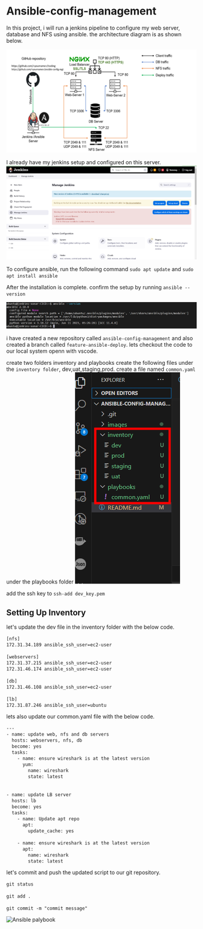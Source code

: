 # Ansible-config-management

In this project, i will run a jenkins pipeline to configure my web server, database and NFS using ansible. the architecture diagram is as shown below.

![Architecture](images/architecture.png)

I already have my jenkins setup and configured on this server.
![Jenkins-setup](images/Jenkins_setup.png)

To configure ansible, run the following command 
`sudo apt update` and `sudo apt install ansible`

After the installation is complete. confirm the setup by running `ansible --version`

![ansible version](images/ansible-version.png)

i have created a new repository called `ansible-config-management` and also created a branch called `feature-ansible-deploy`. lets checkout the code to our local system openn with vscode.

create two folders inventory and playbooks
create the following files under the  `inventory folder`, dev,uat,staging,prod.
create a file named ``common.yaml`` under the playbooks folder
![vscode files and folders](images/vscode_files_folders.png)

add the ssh key to 
``ssh-add dev_key.pem``

## Setting Up Inventory

let's update the dev file in the inventory folder with the below code.
```
[nfs]
172.31.34.189 ansible_ssh_user=ec2-user

[webservers]
172.31.37.215 ansible_ssh_user=ec2-user
172.31.46.174 ansible_ssh_user=ec2-user

[db]
172.31.46.108 ansible_ssh_user=ec2-user 

[lb]
172.31.87.246 ansible_ssh_user=ubuntu

```
lets also update our common.yaml file with the below code.

```
---
- name: update web, nfs and db servers
  hosts: webservers, nfs, db
  become: yes
  tasks:
    - name: ensure wireshark is at the latest version
      yum:
        name: wireshark
        state: latest
   

- name: update LB server
  hosts: lb
  become: yes
  tasks:
    - name: Update apt repo
      apt: 
        update_cache: yes

    - name: ensure wireshark is at the latest version
      apt:
        name: wireshark
        state: latest

```


let's commit and push the updated script to our git repository.
```
git status

git add .

git commit -m "commit message"
```
![Ansible palybook](./i)